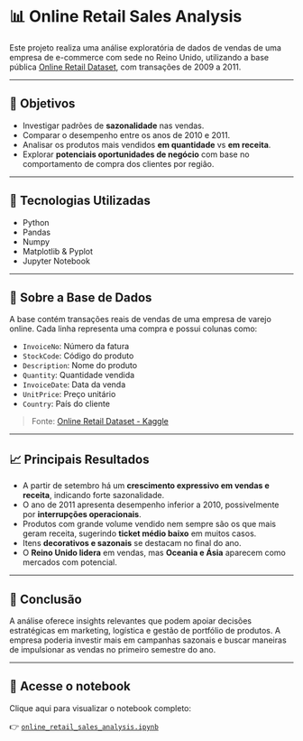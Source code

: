 # 📊 Online Retail Sales Analysis

Este projeto realiza uma análise exploratória de dados de vendas de uma empresa de e-commerce com sede no Reino Unido, utilizando a base pública [Online Retail Dataset](https://www.kaggle.com/datasets/lakshmi25npathi/online-retail-dataset), com transações de 2009 a 2011.

---

## 🎯 Objetivos

- Investigar padrões de **sazonalidade** nas vendas.
- Comparar o desempenho entre os anos de 2010 e 2011.
- Analisar os produtos mais vendidos **em quantidade** vs **em receita**.
- Explorar **potenciais oportunidades de negócio** com base no comportamento de compra dos clientes por região.

---

## 🧰 Tecnologias Utilizadas

- Python
- Pandas
- Numpy
- Matplotlib & Pyplot
- Jupyter Notebook

---

## 📁 Sobre a Base de Dados

A base contém transações reais de vendas de uma empresa de varejo online. Cada linha representa uma compra e possui colunas como:

- `InvoiceNo`: Número da fatura
- `StockCode`: Código do produto
- `Description`: Nome do produto
- `Quantity`: Quantidade vendida
- `InvoiceDate`: Data da venda
- `UnitPrice`: Preço unitário
- `Country`: País do cliente

> Fonte: [Online Retail Dataset - Kaggle](https://www.kaggle.com/datasets/lakshmi25npathi/online-retail-dataset)

---

## 📈 Principais Resultados

- A partir de setembro há um **crescimento expressivo em vendas e receita**, indicando forte sazonalidade.
- O ano de 2011 apresenta desempenho inferior a 2010, possivelmente por **interrupções operacionais**.
- Produtos com grande volume vendido nem sempre são os que mais geram receita, sugerindo **ticket médio baixo** em muitos casos.
- Itens **decorativos e sazonais** se destacam no final do ano.
- O **Reino Unido lidera** em vendas, mas **Oceania e Ásia** aparecem como mercados com potencial.

---

## 📌 Conclusão

A análise oferece insights relevantes que podem apoiar decisões estratégicas em marketing, logística e gestão de portfólio de produtos. A empresa poderia investir mais em campanhas sazonais e buscar maneiras de impulsionar as vendas no primeiro semestre do ano.

---

## 🔗 Acesse o notebook

Clique aqui para visualizar o notebook completo:

👉 [`online_retail_sales_analysis.ipynb`](https://github.com/Pablo-S-Pereira/online_retail_sales_analysis/blob/main/online_retail_sales_analysis.ipynb)
